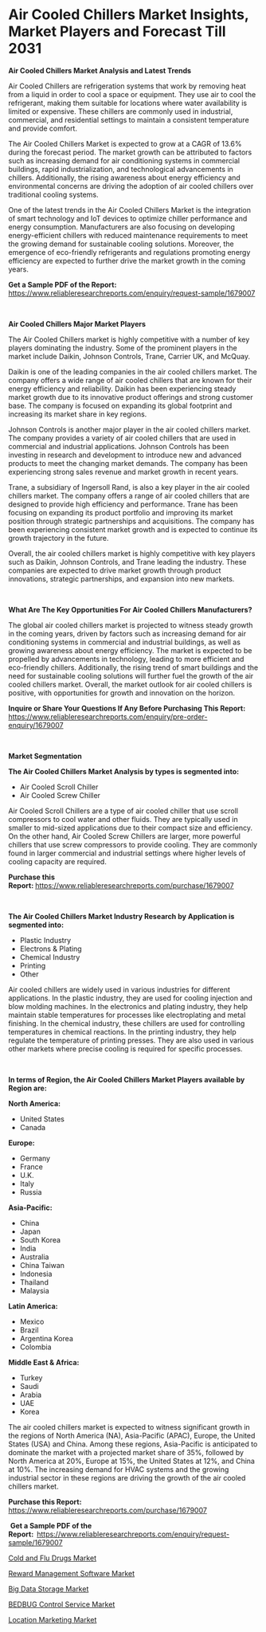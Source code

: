 <p><h1>Air Cooled Chillers Market Insights, Market Players and Forecast Till 2031</h1></p><p><strong>Air Cooled Chillers Market Analysis and Latest Trends</strong></p>
<p><p>Air Cooled Chillers are refrigeration systems that work by removing heat from a liquid in order to cool a space or equipment. They use air to cool the refrigerant, making them suitable for locations where water availability is limited or expensive. These chillers are commonly used in industrial, commercial, and residential settings to maintain a consistent temperature and provide comfort.</p><p>The Air Cooled Chillers Market is expected to grow at a CAGR of 13.6% during the forecast period. The market growth can be attributed to factors such as increasing demand for air conditioning systems in commercial buildings, rapid industrialization, and technological advancements in chillers. Additionally, the rising awareness about energy efficiency and environmental concerns are driving the adoption of air cooled chillers over traditional cooling systems.</p><p>One of the latest trends in the Air Cooled Chillers Market is the integration of smart technology and IoT devices to optimize chiller performance and energy consumption. Manufacturers are also focusing on developing energy-efficient chillers with reduced maintenance requirements to meet the growing demand for sustainable cooling solutions. Moreover, the emergence of eco-friendly refrigerants and regulations promoting energy efficiency are expected to further drive the market growth in the coming years.</p></p>
<p><strong>Get a Sample PDF of the Report:&nbsp;</strong> <a href="https://www.reliableresearchreports.com/enquiry/request-sample/1679007">https://www.reliableresearchreports.com/enquiry/request-sample/1679007</a></p>
<p>&nbsp;</p>
<p><strong>Air Cooled Chillers Major Market Players</strong></p>
<p><p>The Air Cooled Chillers market is highly competitive with a number of key players dominating the industry. Some of the prominent players in the market include Daikin, Johnson Controls, Trane, Carrier UK, and McQuay.</p><p>Daikin is one of the leading companies in the air cooled chillers market. The company offers a wide range of air cooled chillers that are known for their energy efficiency and reliability. Daikin has been experiencing steady market growth due to its innovative product offerings and strong customer base. The company is focused on expanding its global footprint and increasing its market share in key regions.</p><p>Johnson Controls is another major player in the air cooled chillers market. The company provides a variety of air cooled chillers that are used in commercial and industrial applications. Johnson Controls has been investing in research and development to introduce new and advanced products to meet the changing market demands. The company has been experiencing strong sales revenue and market growth in recent years.</p><p>Trane, a subsidiary of Ingersoll Rand, is also a key player in the air cooled chillers market. The company offers a range of air cooled chillers that are designed to provide high efficiency and performance. Trane has been focusing on expanding its product portfolio and improving its market position through strategic partnerships and acquisitions. The company has been experiencing consistent market growth and is expected to continue its growth trajectory in the future.</p><p>Overall, the air cooled chillers market is highly competitive with key players such as Daikin, Johnson Controls, and Trane leading the industry. These companies are expected to drive market growth through product innovations, strategic partnerships, and expansion into new markets.</p></p>
<p>&nbsp;</p>
<p><strong>What Are The Key Opportunities For Air Cooled Chillers Manufacturers?</strong></p>
<p><p>The global air cooled chillers market is projected to witness steady growth in the coming years, driven by factors such as increasing demand for air conditioning systems in commercial and industrial buildings, as well as growing awareness about energy efficiency. The market is expected to be propelled by advancements in technology, leading to more efficient and eco-friendly chillers. Additionally, the rising trend of smart buildings and the need for sustainable cooling solutions will further fuel the growth of the air cooled chillers market. Overall, the market outlook for air cooled chillers is positive, with opportunities for growth and innovation on the horizon.</p></p>
<p><strong>Inquire or Share Your Questions If Any Before Purchasing This Report:</strong> <a href="https://www.reliableresearchreports.com/enquiry/pre-order-enquiry/1679007">https://www.reliableresearchreports.com/enquiry/pre-order-enquiry/1679007</a></p>
<p>&nbsp;</p>
<p><strong>Market Segmentation</strong></p>
<p><strong>The Air Cooled Chillers Market Analysis by types is segmented into:</strong></p>
<p><ul><li>Air Cooled Scroll Chiller</li><li>Air Cooled Screw Chiller</li></ul></p>
<p><p>Air Cooled Scroll Chillers are a type of air cooled chiller that use scroll compressors to cool water and other fluids. They are typically used in smaller to mid-sized applications due to their compact size and efficiency. On the other hand, Air Cooled Screw Chillers are larger, more powerful chillers that use screw compressors to provide cooling. They are commonly found in larger commercial and industrial settings where higher levels of cooling capacity are required.</p></p>
<p><strong>Purchase this Report:&nbsp;</strong><a href="https://www.reliableresearchreports.com/purchase/1679007">https://www.reliableresearchreports.com/purchase/1679007</a></p>
<p>&nbsp;</p>
<p><strong>The Air Cooled Chillers Market Industry Research by Application is segmented into:</strong></p>
<p><ul><li>Plastic Industry</li><li>Electrons & Plating</li><li>Chemical Industry</li><li>Printing</li><li>Other</li></ul></p>
<p><p>Air cooled chillers are widely used in various industries for different applications. In the plastic industry, they are used for cooling injection and blow molding machines. In the electronics and plating industry, they help maintain stable temperatures for processes like electroplating and metal finishing. In the chemical industry, these chillers are used for controlling temperatures in chemical reactions. In the printing industry, they help regulate the temperature of printing presses. They are also used in various other markets where precise cooling is required for specific processes.</p></p>
<p>&nbsp;</p>
<p><strong>In terms of Region, the Air Cooled Chillers Market Players available by Region are:</strong></p>
<p>
    <p> <strong> North America: </strong>
        <ul>
            <li>United States</li>
            <li>Canada</li>
        </ul>
        </p> 
    <p> <strong> Europe: </strong>
        <ul>
            <li>Germany</li>
            <li>France</li>
            <li>U.K.</li>
            <li>Italy</li>
            <li>Russia</li>
        </ul>
        </p> 
    <p> <strong> Asia-Pacific: </strong>
        <ul>
            <li>China</li>
            <li>Japan</li>
            <li>South Korea</li>
            <li>India</li>
            <li>Australia</li>
            <li>China Taiwan</li>
            <li>Indonesia</li>
            <li>Thailand</li>
            <li>Malaysia</li>
        </ul>
        </p> 
    <p> <strong> Latin America: </strong>
        <ul>
            <li>Mexico</li>
            <li>Brazil</li>
            <li>Argentina Korea</li>
            <li>Colombia</li>
        </ul>
        </p> 
    <p> <strong> Middle East & Africa: </strong>
        <ul>
            <li>Turkey</li>
            <li>Saudi</li>
            <li>Arabia</li>
            <li>UAE</li>
            <li>Korea</li>
        </ul>
    </p>
    </p>
<p><p>The air cooled chillers market is expected to witness significant growth in the regions of North America (NA), Asia-Pacific (APAC), Europe, the United States (USA) and China. Among these regions, Asia-Pacific is anticipated to dominate the market with a projected market share of 35%, followed by North America at 20%, Europe at 15%, the United States at 12%, and China at 10%. The increasing demand for HVAC systems and the growing industrial sector in these regions are driving the growth of the air cooled chillers market.</p></p>
<p><strong>Purchase this Report: </strong><a href="https://www.reliableresearchreports.com/purchase/1679007">https://www.reliableresearchreports.com/purchase/1679007</a></p>
<p>&nbsp;<strong>Get a Sample PDF of the Report:&nbsp;&nbsp;</strong><a href="https://www.reliableresearchreports.com/enquiry/request-sample/1679007">https://www.reliableresearchreports.com/enquiry/request-sample/1679007</a></p>
<p><strong></strong></p>
<p><p><a href="https://medium.com/p/eaddab8634dd/edit">Cold and Flu Drugs Market</a></p><p><a href="https://medium.com/p/36f6a8edfce1/edit">Reward Management Software Market</a></p><p><a href="https://medium.com/p/82e8e0a48168/edit">Big Data Storage Market</a></p><p><a href="https://medium.com/p/4c55ac8fe51e/edit">BEDBUG Control Service Market</a></p><p><a href="https://medium.com/p/cfc9bd8c4b7a/edit">Location Marketing Market</a></p></p>